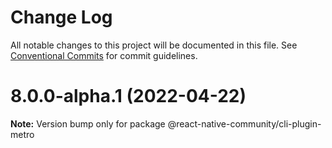 # Change Log

All notable changes to this project will be documented in this file.
See [Conventional Commits](https://conventionalcommits.org) for commit guidelines.

# 8.0.0-alpha.1 (2022-04-22)

**Note:** Version bump only for package @react-native-community/cli-plugin-metro

